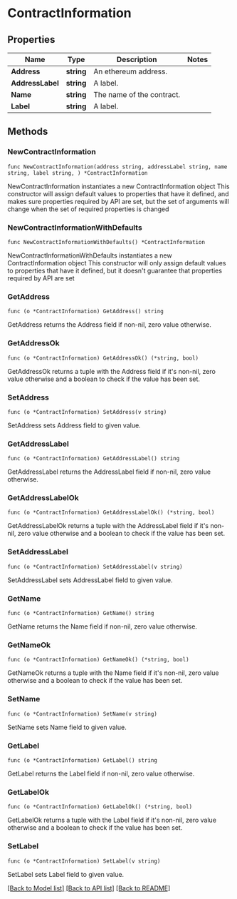 # ContractInformation

## Properties

Name | Type | Description | Notes
------------ | ------------- | ------------- | -------------
**Address** | **string** | An ethereum address. | 
**AddressLabel** | **string** | A label. | 
**Name** | **string** | The name of the contract. | 
**Label** | **string** | A label. | 

## Methods

### NewContractInformation

`func NewContractInformation(address string, addressLabel string, name string, label string, ) *ContractInformation`

NewContractInformation instantiates a new ContractInformation object
This constructor will assign default values to properties that have it defined,
and makes sure properties required by API are set, but the set of arguments
will change when the set of required properties is changed

### NewContractInformationWithDefaults

`func NewContractInformationWithDefaults() *ContractInformation`

NewContractInformationWithDefaults instantiates a new ContractInformation object
This constructor will only assign default values to properties that have it defined,
but it doesn't guarantee that properties required by API are set

### GetAddress

`func (o *ContractInformation) GetAddress() string`

GetAddress returns the Address field if non-nil, zero value otherwise.

### GetAddressOk

`func (o *ContractInformation) GetAddressOk() (*string, bool)`

GetAddressOk returns a tuple with the Address field if it's non-nil, zero value otherwise
and a boolean to check if the value has been set.

### SetAddress

`func (o *ContractInformation) SetAddress(v string)`

SetAddress sets Address field to given value.


### GetAddressLabel

`func (o *ContractInformation) GetAddressLabel() string`

GetAddressLabel returns the AddressLabel field if non-nil, zero value otherwise.

### GetAddressLabelOk

`func (o *ContractInformation) GetAddressLabelOk() (*string, bool)`

GetAddressLabelOk returns a tuple with the AddressLabel field if it's non-nil, zero value otherwise
and a boolean to check if the value has been set.

### SetAddressLabel

`func (o *ContractInformation) SetAddressLabel(v string)`

SetAddressLabel sets AddressLabel field to given value.


### GetName

`func (o *ContractInformation) GetName() string`

GetName returns the Name field if non-nil, zero value otherwise.

### GetNameOk

`func (o *ContractInformation) GetNameOk() (*string, bool)`

GetNameOk returns a tuple with the Name field if it's non-nil, zero value otherwise
and a boolean to check if the value has been set.

### SetName

`func (o *ContractInformation) SetName(v string)`

SetName sets Name field to given value.


### GetLabel

`func (o *ContractInformation) GetLabel() string`

GetLabel returns the Label field if non-nil, zero value otherwise.

### GetLabelOk

`func (o *ContractInformation) GetLabelOk() (*string, bool)`

GetLabelOk returns a tuple with the Label field if it's non-nil, zero value otherwise
and a boolean to check if the value has been set.

### SetLabel

`func (o *ContractInformation) SetLabel(v string)`

SetLabel sets Label field to given value.



[[Back to Model list]](../README.md#documentation-for-models) [[Back to API list]](../README.md#documentation-for-api-endpoints) [[Back to README]](../README.md)


